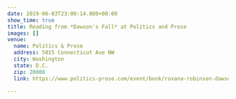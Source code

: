 ```yaml
---
date: 2019-06-03T23:00:14.000+00:00
show_time: true
title: Reading from *Dawson's Fall* at Politics and Prose
images: []
venue:
  name: Politics & Prose
  address: 5015 Connecticut Ave NW
  city: Washington
  state: D.C.
  zip: 20008
  link: https://www.politics-prose.com/event/book/roxana-robinson-dawsons-fall

---
```


